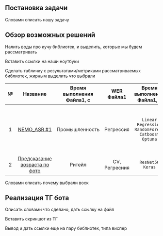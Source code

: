 ## Постановка задачи

Словами описать нашу задачу

## Обзор возможных решений

Налить воды про кучу библиотек, и выделить, которые мы будем рассматривать

Вставить ссылки на наши ноутбуки

Сделать табличку с результатами/метриками рассматриваемых библиотек, жирным выделить что выбрали

| №   | Название  |Время выполнения Файла1, с  | WER Файла1 | Время выполнения Файла1, с   | WER Файла1  |
|:---:|:---:      |:---:                       |:---:       |:---:                         |:---:        |
| 1   | [NEMO_ASR #1](.experiments/nero_asr.ipynb) | Промышленность | Регрессия  | `Linear Regression` `RandomForest` `Catboost` `Optuna` | EDA, нужно было выделить признаки из разных таблиц по определенному интервалу времени |
| 2   | [Предсказание возраста по фото](https://github.com/kirill-pribludenko/projects/blob/main/2/project_14.ipynb)  | Ритейл         | CV, Регресиия  | `ResNet50` `Keras`  | Первый CV проект    	|

Словами описать почему выбрали воск

## Реализация ТГ бота

Описать словами что сделано, дать ссылку на файл

Вставить скриншот из ТГ

Вывод и дать ссылки еще на пару библиотек, типа виспер
